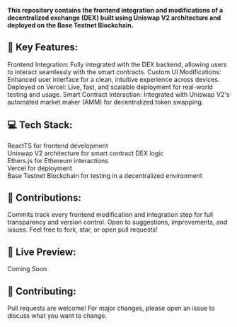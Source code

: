 **This repository contains the frontend integration and modifications of a decentralized exchange (DEX) built using Uniswap V2 architecture and deployed on the Base Testnet Blockchain.**

## 🔑 Key Features:
Frontend Integration: Fully integrated with the DEX backend, allowing users to interact seamlessly with the smart contracts. Custom UI Modifications: Enhanced user interface for a clean, intuitive experience across devices. Deployed on Vercel: Live, fast, and scalable deployment for real-world testing and usage. Smart Contract Interaction: Integrated with Uniswap V2's automated market maker (AMM) for decentralized token swapping.

## 💻 Tech Stack:
ReactTS for frontend development\
Uniswap V2 architecture for smart contract DEX logic\
Ethers.js for Ethereum interactions\
Vercel for deployment\
Base Testnet Blockchain for testing in a decentralized environment

## 📌 Contributions:
Commits track every frontend modification and integration step for full transparency and version control. Open to suggestions, improvements, and issues. Feel free to fork, star, or open pull requests!

## 🚀 Live Preview:
<!-- Check out the live app here -->
Coming Soon

## 🤝 Contributing:
Pull requests are welcome! For major changes, please open an issue to discuss what you want to change.
